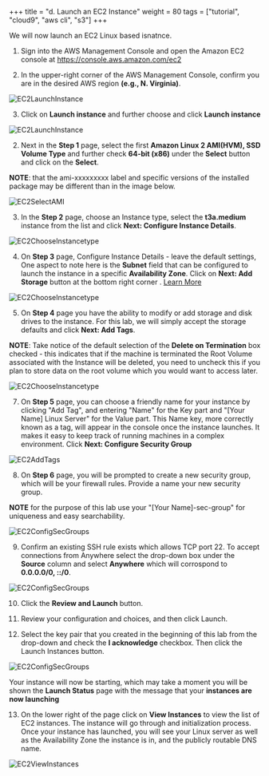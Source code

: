 +++
title = "d. Launch an EC2 Instance"
weight = 80
tags = ["tutorial", "cloud9", "aws cli", "s3"]
+++

We will now launch an EC2 Linux based isnatnce.


1.	Sign into the AWS Management Console and open the Amazon EC2 console at https://console.aws.amazon.com/ec2

2.	In the upper-right corner of the AWS Management Console, confirm you are in the desired AWS region **(e.g., N. Virginia)**.

![EC2LaunchInstance](/images/hpc-aws-parallelcluster-workshop/ConsoleRegion.png)


3.	Click on  **Launch instance** and further choose and click **Launch instance**

![EC2LaunchInstance](/images/hpc-aws-parallelcluster-workshop/EC2LaunchInstance.png)

2.	Next in the **Step 1** page, select the first **Amazon Linux 2 AMI(HVM), SSD Volume Type** and further check **64-bit (x86)** under the **Select** button and click on the **Select**. 

**NOTE**: that the ami-xxxxxxxxx label and specific versions of the installed package may be different than in the image below.

![EC2SelectAMI](/images/hpc-aws-parallelcluster-workshop/EC2SelectAMI.png)

3.	In the **Step 2** page, choose an Instance type, select the **t3a.medium** instance from the list and click **Next: Configure Instance Details**.

![EC2ChooseInstancetype](/images/hpc-aws-parallelcluster-workshop/EC2ChooseInstanceType.png)

4.	On **Step 3** page, Configure Instance Details - leave the default settings, One aspect to note here is the **Subnet** field that can be configured to launch the instance in a specific **Availability Zone**. Click on **Next: Add Storage** button at the bottom right corner . [Learn More](https://docs.aws.amazon.com/AWSEC2/latest/UserGuide/configuring-instance-metadata-service.html)

![EC2ChooseInstancetype](/images/hpc-aws-parallelcluster-workshop/EC2StepConfigureInstance.png)


5.	On **Step 4** page you have the ability to modify or add storage and disk drives to the instance. For this lab, we will simply accept the storage defaults and click **Next: Add Tags**.

**NOTE**: Take notice of the default selection of the **Delete on Termination** box checked - this indicates that if the machine is terminated the Root Volume associated with the Instance will be deleted, you need to uncheck this if you plan to store data on the root volume which you would want to access later.

![EC2ChooseInstancetype](/images/hpc-aws-parallelcluster-workshop/EC2AddStorage.png)


7.	On **Step 5** page, you can choose a friendly name for your instance by clicking "Add Tag", and entering "Name" for the Key part and "[Your Name] Linux Server" for the Value part. This Name key, more correctly known as a tag, will appear in the console once the instance launches. It makes it easy to keep track of running machines in a complex environment. Click **Next: Configure Security Group**

![EC2AddTags](/images/hpc-aws-parallelcluster-workshop/EC2AddTags.png)

8.	On **Step 6** page, you will be prompted to create a new security group, which will be your firewall rules. Provide a name your new security group.

**NOTE** for the purpose of this lab use your "[Your Name]-sec-group" for uniqueness and easy searchability.

![EC2ConfigSecGroups](/images/hpc-aws-parallelcluster-workshop/EC2ConfigSecGroups.png)

9.	Confirm an existing SSH rule exists which allows TCP port 22. To accept connections from Anywhere select the drop-down box under the **Source** column and select **Anywhere** which will corrospond to **0.0.0.0/0, ::/0**. 


![EC2ConfigSecGroups](/images/hpc-aws-parallelcluster-workshop/EC2ConfigureSecGroupInbound.png)

10.	Click the **Review and Launch** button.

11.	Review your configuration and choices, and then click Launch.

12.	Select the key pair that you created in the beginning of this lab from the drop-down and check the **I acknowledge** checkbox. Then click the Launch Instances button.

![EC2ConfigSecGroups](/images/hpc-aws-parallelcluster-workshop/EC2SelectKeypair.png)


Your instance will now be starting, which may take a moment you will be shown the **Launch Status** page with the message that your **instances are now launching**


13.	On the lower right of the page click on **View Instances** to view the list of EC2 instances.  The instance will go through and initialization process. Once your instance has launched, you will see your Linux server as well as the Availability Zone the instance is in, and the publicly routable DNS name.

![EC2ViewInstances](/images/hpc-aws-parallelcluster-workshop/EC2ViewInstances.png)
